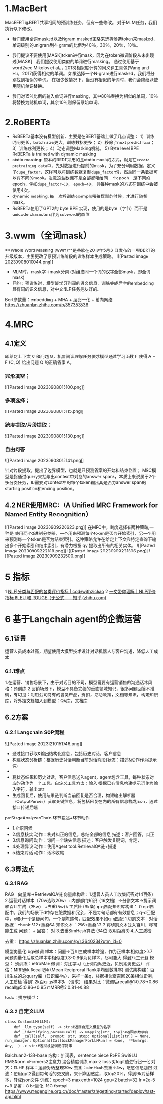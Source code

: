 # 1.MacBert
MacBERT与BERT共享相同的预训练任务，但有一些修改。 对于MLM任务，我们执行以下修改。

- 我们使用全词masked以及Ngram masked策略来选择候选token来masked，单词级别的unigram到4-gram的比例为40％，30％，20％，10％。

- 我们提议不要使用[MASK]token进行mask，因为在token微调阶段从未出现过[MASK]，我们提议使用类似的单词进行masking。 通过使用基于word2vec(Mikolov et al。，2013)相似度计算的同义词工具包(Wang and Hu，2017)获得相似的单词。 如果选择一个N-gram进行masked，我们将分别找到相似的单词。 在极少数情况下，当没有相似的单词时，我们会降级以使用随机单词替换。

- 我们对15％比例的输入单词进行masking，其中80％替换为相似的单词，10％将替换为随机单词，其余10％则保留原始单词。

# 2.RoBERTa
- RoBERTa基本没有模型创新，主要是在BERT基础上做了几点调整： 1）训练时间更长，batch size更大，训练数据更多； 2）移除了next predict loss； 3）训练序列更长； 4）动态调整Masking机制。 5) Byte level  BPE  RoBERTa is trained with dynamic masking
- static masking: 原本的BERT采用的是static mask的方式，就是在`create pretraining data`中，先对数据进行提前的mask，为了充分利用数据，定义了`dupe_factor`，这样可以将训练数据复制`dupe_factor`份，然后同一条数据可以有不同的mask。注意这些数据不是全部都喂给同一个epoch，是不同的epoch，例如`dupe_factor=10`， `epoch=40`， 则每种mask的方式在训练中会被使用4次。
- dynamic masking: 每一次将训练example喂给模型的时候，才进行随机mask。
- RoBERTa使用了GPT2的 byte BPE 实现，使用的是byte（字节）而不是unicode characters作为subword的单位

# 3.wwm（全词mask）
**Whole Word Masking (wwm)**是谷歌在2019年5月31日发布的一项BERT的升级版本，主要更改了原预训练阶段的训练样本生成策略。
![[Pasted image 20230908010044.png]]
- MLM时，mask字->mask分词 (对组成同一个词的汉字全部mask，即全词mask)
- 目的：预训练时，模型能学习到词的语义信息，训练完成后字的embedding具有词的语义信息，对中文NLP任务是友好的。

Bert参数量：embedding + MHA + 层归一化 + 前向网络
https://zhuanlan.zhihu.com/p/357353536
# 4.MRC
## 4.1定义
即给定上下文 C 和问题 Q，机器阅读理解任务要求模型通过学习函数 F 使得 A = F (C, Q) 给出问题 Q 的正确答案 A。
### 完形填空；
![[Pasted image 20230908015100.png]]
### 多项选择；
![[Pasted image 20230908015115.png]]
### 跨度提取/片段提取；
![[Pasted image 20230908015130.png]]
### 自由问答
![[Pasted image 20230908015141.png]]

针对片段提取，提出了边界模型，也就是只预测答案的开始和结束位置；
MRC模型是指通过query来抽取出context中对应的answer spans，本质上来说属于2个多分类任务，即需要对context中的每个token输出其是否为answer span的starting position和ending position。

## 4.2 NER使用MRC:（A Unified MRC Framework for Named Entity Recognition）
![[Pasted image 20230909220623.png]]
在MRC中，跨度选择有两种策略,一种是  使用两个2进制分类器，一个用来预测每个token是否为开始索引，另一个用来预测每一个token是否为结束索引。这种策略允许在给定上下文和特定查询下输出多个开始索引和结束索引，有潜力根据 qy 提取出所有的相关实体。
![[Pasted image 20230909222818.png]]
![[Pasted image 20230909231606.png]]
![[Pasted image 20230909232500.png]]
# 5 指标
1 [NLP|分类与匹配的各类评价指标 | codewithzichao](https://codewithzichao.github.io/2020/05/12/NLP-%E5%88%86%E7%B1%BB%E4%B8%8E%E5%8C%B9%E9%85%8D%E7%9A%84%E5%90%84%E7%B1%BB%E8%AF%84%E4%BB%B7%E6%8C%87%E6%A0%87/)
2 [一文带你理解｜NLP评价指标 BLEU 和 ROUGE（无公式） - 知乎 (zhihu.com)](https://zhuanlan.zhihu.com/p/647310970)

# 6 基于Langchain agent的企微运营
## 6.1背景
运营人员成本过高，期望使用大模型技术设计对话机器人与客户沟通，降低人工成本
### 6.1.1难点
1.在运营、销售场景下，由于对话目的不同，模型需要有运营销售的沟通话术风格：预训练
2.营销场景下，模型不具备完善的垂直领域知识，很多问题回答不准确，有幻觉：利用公司特有的各类产品，折扣，活动政策，文档等知识，构建知识库，将外挂文档加入到模型：QA库，文档库
## 6.2方案
### 6.2.1 Langchain SOP流程
![[Pasted image 20231210151746.png]]
- 通过接口获取&输出结构化信息，包括历史对话，客户信息
- 构建状态分析链：根据历史对话判断当前对话阶段(状态：描述&动作作为提示词)
- 
- 将状态结果和历史对话，客户信息送入agent，agent包含工具，每种状态对应的动作为一个工具。自定义工具方法：输入:根据已有信息构建提示词作为输入字符，输出:str
- 生成回复后，使用结果链判断当前回复是否合理，构建输出解析器（OutputParser）获取关键信息，将包括回复在内的所有信息构成json，通过接口传递后端

ps:StageAnalyzerChain
环节描述+环节动作
- 1.介绍问候 
- 2.信息核实 动作：核对纠正的信息，总结全部的信息 描述：客户回答，纠正
- 3.信息询问 动作：询问一个缺失信息  描述：客户触发关键词，肯定，
- 4.处理异议 动作：使用Agent tool:RetrievalQA链+描述
- 5.结束对话 动作：话术收尾 
## 6.3算法点
### 6.3.1 RAG
RAG：向量库->RetrievalQA链 
向量库构建：1.运营人员人工收集问答对(4百条) 2.运营对话样本（70w选取20w）+内部部门知识（16文档）->分割文本->提示词和百川生成（35w） +去重(5w)人工质检 (9k条)
q-q匹配知识库构建：
0.q-d匹配中，我们的场景下d中存在脏数据和冗余，不是每句话都有有效信息；q-d匹配中，q和d一个是疑问句，一个是陈述句，匹配效果不如q-q匹配
1.切割文本：对话数据：chunk:512+重叠64 知识文本：256+重叠32
2.将切割文本送入百川，尽可能生成 问题： + 回答： 对
3.去重SimHash算法 (64位 汉明距离3)
4.人工质检

去重： https://zhuanlan.zhihu.com/p/43640234?utm_id=0

模型向量化:bge微调
样本：问题->百川生成样本增强，作为正样本 相似度>0.7     问题向量化后取总样本中相似度0.3-0.6作为负样本，尽可能大  得到7k三元组
模型： 预训练：retroMae 微调：对比学习（正例距离更近，负例距离更远）
评估：MRR@k Recall@k  (Mean Reciprocal Rank平均倒数排序) 测试集构建：百川生成的总query库（知识库4w），采样一条q，根据相似度召回20条相似正例，人工质检 得到1.2k百q-qs样本对（请求）
结果对比：微调后recall@1:0.78->0.86 recall@5:0.86->0.95 mMRR@5:0.81->0.88

todo：排序模型：

### 6.3.2 自定义LLM

```
class CustomLLM(LLM):
	def _llm_type(self) -> str:#返回自定义模型的名字
	def _identifying_params(self) -> Mapping[str, Any]:#返回参数字典
	def _call(self,  prompt: str, stop: Optional[List[str]] = None, run_manager: Optional[CallbackManagerForLLMRun] = None,  **kwargs: Any,  ) -> str:#返回模型调用字符串
```
Baichuan2-13B-base
结构：扩词表，sentence piece RoPE SwiGLU RMSNorm xFormers2注意力 混合精度训练 max-z loss 对logit值进行归一化 对齐：RLHF
样本：运营对话整理20w
去重：simHash去重->4w，敏感信息加密
过滤：使用gpt2得到每句话的交叉熵，来计算困惑度，取top20%，得到9k对话样本，转成json文件
训练：epoch=3 maxlenth=1024 gpu=2 batch=32  lr =2e-5 r=8
部署：8 bit量化-16G  fastapi
https://www.megengine.org.cn/doc/master/zh/getting-started/deploy/fast-api.html
